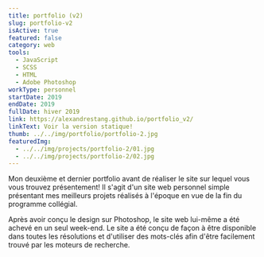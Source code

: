 ```yaml
---
title: portfolio (v2)
slug: portfolio-v2
isActive: true
featured: false
category: web
tools:
  - JavaScript
  - SCSS
  - HTML
  - Adobe Photoshop
workType: personnel
startDate: 2019
endDate: 2019
fullDate: hiver 2019
link: https://alexandrestang.github.io/portfolio_v2/
linkText: Voir la version statique!
thumb: ../../img/portfolio/portfolio-2.jpg
featuredImg:
  - ../../img/projects/portfolio-2/01.jpg
  - ../../img/projects/portfolio-2/02.jpg
---
```


Mon deuxième et dernier portfolio avant de réaliser le site sur lequel vous vous trouvez présentement! Il s'agit d'un
site web personnel simple présentant mes meilleurs projets réalisés à l'époque en vue de la fin du programme collégial.

Après avoir conçu le design sur Photoshop, le site web lui-même a été achevé en un seul week-end. Le site a été conçu de
façon à être disponible dans toutes les résolutions et d'utiliser des mots-clés afin d'être facilement trouvé par les
moteurs de recherche.
